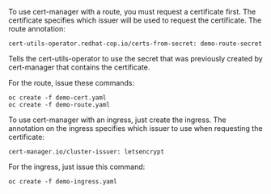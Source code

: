 To use cert-manager with a route, you must request a certificate first. The certificate specifies which issuer will be used to request the certificate. The route annotation:

```
cert-utils-operator.redhat-cop.io/certs-from-secret: demo-route-secret
```

Tells the cert-utils-operator to use the secret that was previously created by cert-manager that contains the certificate.

For the route, issue these commands:
```
oc create -f demo-cert.yaml
oc create -f demo-route.yaml
```

To use cert-manager with an ingress, just create the ingress. The annotation on the ingress specifies which issuer to use when requesting the certificate:

```
cert-manager.io/cluster-issuer: letsencrypt
```

For the ingress, just issue this command:
```
oc create -f demo-ingress.yaml
```
